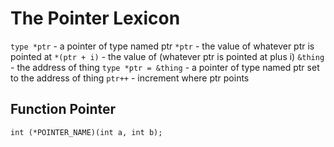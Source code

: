 The Pointer Lexicon
===================

`type *ptr` - a pointer of type named ptr
`*ptr` - the value of whatever ptr is pointed at
`*(ptr + i)` - the value of (whatever ptr is pointed at plus i)
`&thing` - the address of thing
`type *ptr = &thing` - a pointer of type named ptr set to the address of thing
`ptr++` - increment where ptr points

Function Pointer
----------------

`int (*POINTER_NAME)(int a, int b);`
